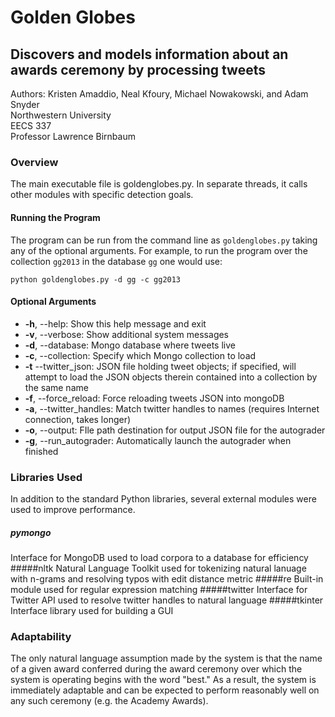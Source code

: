 # Golden Globes
## Discovers and models information about an awards ceremony by processing tweets
Authors: Kristen Amaddio, Neal Kfoury, Michael Nowakowski, and Adam Snyder  
Northwestern University  
EECS 337  
Professor Lawrence Birnbaum

### Overview
The main executable file is goldenglobes.py. In separate threads, it calls other modules with specific detection goals.

#### Running the Program
The program can be run from the command line as ```goldenglobes.py``` taking any of the optional arguments. For example, to run the program over the collection ```gg2013``` in the database ```gg``` one would use:
```
python goldenglobes.py -d gg -c gg2013
```

#### Optional Arguments
- **-h**, --help: Show this help message and exit
- **-v**, --verbose: Show additional system messages
- **-d**, --database: Mongo database where tweets live
- **-c**, --collection: Specify which Mongo collection to load
- **-t** --twitter_json: JSON file holding tweet objects; if specified, will attempt to load the JSON objects therein contained into a collection by the same name
- **-f**, --force_reload: Force reloading tweets JSON into mongoDB
- **-a**, --twitter_handles: Match twitter handles to names (requires Internet connection, takes longer)
- **-o**, --output: FIle path destination for output JSON file for the autograder
- **-g**, --run_autograder: Automatically launch the autograder when finished

### Libraries Used
In addition to the standard Python libraries, several external modules were used to improve performance.
##### pymongo
Interface for MongoDB used to load corpora to a database for efficiency
#####nltk
Natural Language Toolkit used for tokenizing natural lanuage with n-grams and resolving typos with edit distance metric
#####re
Built-in module used for regular expression matching
#####twitter
Interface for Twitter API used to resolve twitter handles to natural language
#####tkinter
Interface library used for building a GUI

### Adaptability
The only natural language assumption made by the system is that the name of a given award conferred during the award ceremony over which the system is operating begins with the word "best." As a result, the system is immediately adaptable and can be expected to perform reasonably well on any such ceremony (e.g. the Academy Awards).
